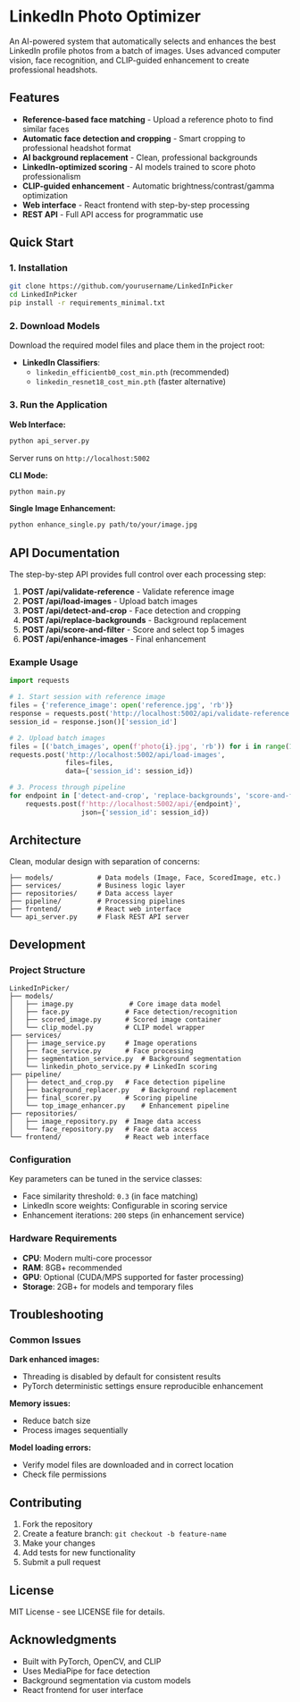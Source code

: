 # LinkedIn Photo Optimizer

An AI-powered system that automatically selects and enhances the best LinkedIn profile photos from a batch of images. Uses advanced computer vision, face recognition, and CLIP-guided enhancement to create professional headshots.

## Features

- **Reference-based face matching** - Upload a reference photo to find similar faces
- **Automatic face detection and cropping** - Smart cropping to professional headshot format
- **AI background replacement** - Clean, professional backgrounds
- **LinkedIn-optimized scoring** - AI models trained to score photo professionalism
- **CLIP-guided enhancement** - Automatic brightness/contrast/gamma optimization
- **Web interface** - React frontend with step-by-step processing
- **REST API** - Full API access for programmatic use

## Quick Start

### 1. Installation

```bash
git clone https://github.com/yourusername/LinkedInPicker
cd LinkedInPicker
pip install -r requirements_minimal.txt
```

### 2. Download Models

Download the required model files and place them in the project root:

- **LinkedIn Classifiers**:
  - `linkedin_efficientb0_cost_min.pth` (recommended)
  - `linkedin_resnet18_cost_min.pth` (faster alternative)

### 3. Run the Application

**Web Interface:**
```bash
python api_server.py
```
Server runs on `http://localhost:5002`

**CLI Mode:**
```bash
python main.py
```

**Single Image Enhancement:**
```bash
python enhance_single.py path/to/your/image.jpg
```

## API Documentation

The step-by-step API provides full control over each processing step:

1. **POST /api/validate-reference** - Validate reference image
2. **POST /api/load-images** - Upload batch images  
3. **POST /api/detect-and-crop** - Face detection and cropping
4. **POST /api/replace-backgrounds** - Background replacement
5. **POST /api/score-and-filter** - Score and select top 5 images
6. **POST /api/enhance-images** - Final enhancement

### Example Usage

```python
import requests

# 1. Start session with reference image
files = {'reference_image': open('reference.jpg', 'rb')}
response = requests.post('http://localhost:5002/api/validate-reference', files=files)
session_id = response.json()['session_id']

# 2. Upload batch images
files = [('batch_images', open(f'photo{i}.jpg', 'rb')) for i in range(10)]
requests.post('http://localhost:5002/api/load-images', 
              files=files, 
              data={'session_id': session_id})

# 3. Process through pipeline
for endpoint in ['detect-and-crop', 'replace-backgrounds', 'score-and-filter', 'enhance-images']:
    requests.post(f'http://localhost:5002/api/{endpoint}', 
                  json={'session_id': session_id})
```

## Architecture

Clean, modular design with separation of concerns:

```
├── models/           # Data models (Image, Face, ScoredImage, etc.)
├── services/         # Business logic layer
├── repositories/     # Data access layer  
├── pipeline/         # Processing pipelines
├── frontend/         # React web interface
└── api_server.py     # Flask REST API server
```

## Development

### Project Structure

```
LinkedInPicker/
├── models/
│   ├── image.py              # Core image data model
│   ├── face.py              # Face detection/recognition
│   ├── scored_image.py      # Scored image container
│   └── clip_model.py        # CLIP model wrapper
├── services/
│   ├── image_service.py     # Image operations
│   ├── face_service.py      # Face processing
│   ├── segmentation_service.py  # Background segmentation
│   └── linkedin_photo_service.py # LinkedIn scoring
├── pipeline/
│   ├── detect_and_crop.py   # Face detection pipeline
│   ├── background_replacer.py   # Background replacement
│   ├── final_scorer.py      # Scoring pipeline
│   └── top_image_enhancer.py    # Enhancement pipeline
├── repositories/
│   ├── image_repository.py  # Image data access
│   └── face_repository.py   # Face data access
└── frontend/                # React web interface
```

### Configuration

Key parameters can be tuned in the service classes:
- Face similarity threshold: `0.3` (in face matching)
- LinkedIn score weights: Configurable in scoring service
- Enhancement iterations: `200` steps (in enhancement service)

### Hardware Requirements

- **CPU**: Modern multi-core processor
- **RAM**: 8GB+ recommended  
- **GPU**: Optional (CUDA/MPS supported for faster processing)
- **Storage**: 2GB+ for models and temporary files

## Troubleshooting

### Common Issues

**Dark enhanced images:**
- Threading is disabled by default for consistent results
- PyTorch deterministic settings ensure reproducible enhancement

**Memory issues:**
- Reduce batch size
- Process images sequentially

**Model loading errors:**
- Verify model files are downloaded and in correct location
- Check file permissions

## Contributing

1. Fork the repository
2. Create a feature branch: `git checkout -b feature-name`
3. Make your changes
4. Add tests for new functionality
5. Submit a pull request

## License

MIT License - see LICENSE file for details.

## Acknowledgments

- Built with PyTorch, OpenCV, and CLIP
- Uses MediaPipe for face detection
- Background segmentation via custom models
- React frontend for user interface

